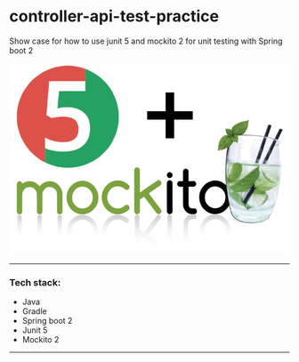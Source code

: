 # controller-api-test-practice
Show case for how to use junit 5 and mockito 2 for unit testing with Spring boot 2

![alt text](imgs/mockito-junit5-logo3-horiz.png)

-------------------
### Tech stack:
- Java
- Gradle
- Spring boot 2
- Junit 5
- Mockito 2
-------------------
